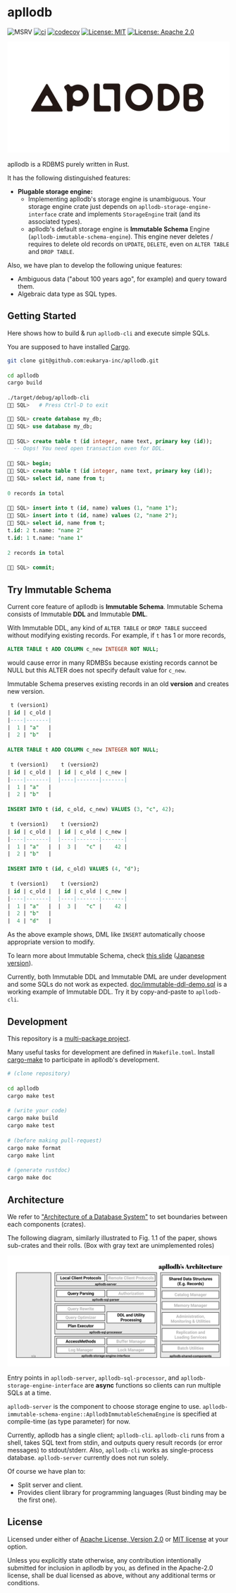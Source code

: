 # apllodb

![MSRV](https://img.shields.io/badge/rustc-1.51+-lightgray.svg)
[![ci](https://github.com/apllodb/apllodb/actions/workflows/ci.yml/badge.svg?branch=main&event=push)](https://github.com/apllodb/apllodb/actions/workflows/ci.yml)
[![codecov](https://codecov.io/gh/apllodb/apllodb/branch/main/graph/badge.svg?token=621C0ARVUD)](https://codecov.io/gh/apllodb/apllodb)
[![License: MIT](https://img.shields.io/badge/license-MIT-blue.svg)](https://github.com/apllodb/apllodb/blob/main/LICENSE-MIT)
[![License: Apache 2.0](https://img.shields.io/badge/license-Apache_2.0-blue.svg)](https://github.com/apllodb/apllodb/blob/main/LICENSE-APACHE)

![apllodb logo](./doc/apllodb_logo_white.png)

apllodb is a RDBMS purely written in Rust.

It has the following distinguished features:

- **Plugable storage engine:**
  - Implementing apllodb's storage engine is unambiguous. Your storage engine crate just depends on `apllodb-storage-engine-interface` crate and implements `StorageEngine` trait (and its associated types).
  - apllodb's default storage engine is **Immutable Schema** Engine (`apllodb-immutable-schema-engine`). This engine never deletes / requires to delete old records on `UPDATE`, `DELETE`, even on `ALTER TABLE` and `DROP TABLE`.

Also, we have plan to develop the following unique features:

- Ambiguous data ("about 100 years ago", for example) and query toward them.
- Algebraic data type as SQL types.

## Getting Started

Here shows how to build & run `apllodb-cli` and execute simple SQLs.

You are supposed to have installed [Cargo](https://github.com/rust-lang/cargo).

```bash
git clone git@github.com:eukarya-inc/apllodb.git

cd apllodb
cargo build

./target/debug/apllodb-cli
🚀🌙 SQL>   # Press Ctrl-D to exit
```

```sql
🚀🌙 SQL> create database my_db;
🚀🌙 SQL> use database my_db;

🚀🌙 SQL> create table t (id integer, name text, primary key (id));
  -- Oops! You need open transaction even for DDL.

🚀🌙 SQL> begin;
🚀🌙 SQL> create table t (id integer, name text, primary key (id));
🚀🌙 SQL> select id, name from t;

0 records in total

🚀🌙 SQL> insert into t (id, name) values (1, "name 1");
🚀🌙 SQL> insert into t (id, name) values (2, "name 2");
🚀🌙 SQL> select id, name from t;
t.id: 2 t.name: "name 2"
t.id: 1 t.name: "name 1"

2 records in total

🚀🌙 SQL> commit;
```

## Try Immutable Schema

Current core feature of apllodb is **Immutable Schema**.
Immutable Schema consists of Immutable **DDL** and Immutable **DML**.

With Immutable DDL, any kind of `ALTER TABLE` or `DROP TABLE` succeed without modifying existing records.
For example, if `t` has 1 or more records,

```sql
ALTER TABLE t ADD COLUMN c_new INTEGER NOT NULL;
```

would cause error in many RDMBSs because existing records cannot be NULL but this ALTER does not specify default value for `c_new`.

Immutable Schema preserves existing records in an old **version** and creates new version.

```sql
 t (version1)
| id | c_old |
|----|-------|
|  1 | "a"   |
|  2 | "b"   |

ALTER TABLE t ADD COLUMN c_new INTEGER NOT NULL;

 t (version1)    t (version2) 
| id | c_old |  | id | c_old | c_new |
|----|-------|  |----|-------|-------|
|  1 | "a"   |
|  2 | "b"   |

INSERT INTO t (id, c_old, c_new) VALUES (3, "c", 42);

 t (version1)    t (version2) 
| id | c_old |  | id | c_old | c_new |
|----|-------|  |----|-------|-------|
|  1 | "a"   |  |  3 |   "c" |    42 |
|  2 | "b"   |

INSERT INTO t (id, c_old) VALUES (4, "d");

 t (version1)    t (version2) 
| id | c_old |  | id | c_old | c_new |
|----|-------|  |----|-------|-------|
|  1 | "a"   |  |  3 |   "c" |    42 |
|  2 | "b"   |
|  4 | "d"   |
```

As the above example shows, DML like `INSERT` automatically choose appropriate version to modify.

To learn more about Immutable Schema, check [this slide](https://docs.google.com/presentation/d/1C6YsUNfMb4cioc2KWMwO2-85IpNfq558-IjxJh6LvPg/edit?usp=sharing) ([Japanese version](https://docs.google.com/presentation/d/1pV287_Q5LDbY9GWn3lK1iJdFz9rTnMsbmQ0a98YUY90/edit?usp=sharing)).

Currently, both Immutable DDL and Immutable DML are under development and some SQLs do not work as expected.
[doc/immutable-ddl-demo.sql](doc/immutable-ddl-demo.sql) is a working example of Immutable DDL. Try it by copy-and-paste to `apllodb-cli`.

## Development

This repository is a [multi-package project](https://doc.rust-lang.org/edition-guide/rust-2018/cargo-and-crates-io/cargo-workspaces-for-multi-package-projects.html).

Many useful tasks for development are defined in `Makefile.toml`. Install [cargo-make](https://github.com/sagiegurari/cargo-make) to participate in apllodb's development.

```bash
# (clone repository)

cd apllodb
cargo make test

# (write your code)
cargo make build
cargo make test

# (before making pull-request)
cargo make format
cargo make lint

# (generate rustdoc)
cargo make doc
```

## Architecture

We refer to ["Architecture of a Database System"](https://dsf.berkeley.edu/papers/fntdb07-architecture.pdf) to set boundaries between each components (crates).

The following diagram, similarly illustrated to Fig. 1.1 of the paper, shows sub-crates and their rolls.
(Box with gray text are unimplemented roles)

![apllodb's Architecture (src: https://www.figma.com/file/9pBZXpEHkA8rtSH7w1Itqi/apllodb's-Architecture?node-id=1%3A2&viewport=552%2C484%2C0.7679687738418579)](./doc/apllodb-architecture.svg)

Entry points in `apllodb-server`, `apllodb-sql-processor`, and `apllodb-storage-engine-interface` are **async** functions so clients can run multiple SQLs at a time.

`apllodb-server` is the component to choose storage engine to use. `apllodb-immutable-schema-engine::ApllodbImmutableSchemaEngine` is specified at compile-time (as type parameter) for now.

Currently, apllodb has a single client; `apllodb-cli`. `apllodb-cli` runs from a shell, takes SQL text from stdin, and outputs query result records (or error messages) to stdout/stderr.
Also, `apllodb-cli` works as single-process database. `apllodb-server` currently does not run solely.

Of course we have plan to:

- Split server and client.
- Provides client library for programming languages (Rust binding may be the first one).

## License

Licensed under either of [Apache License, Version 2.0](LICENSE-APACHE) or [MIT license](LICENSE-MIT) at your option.

Unless you explicitly state otherwise, any contribution intentionally submitted
for inclusion in apllodb by you, as defined in the Apache-2.0 license, shall be
dual licensed as above, without any additional terms or conditions.
